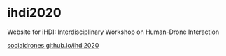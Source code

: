 # ihdi2020

Website for iHDI: Interdisciplinary Workshop on Human-Drone Interaction

[socialdrones.github.io/ihdi2020](http://socialdrones.github.io/ihdi2020)
